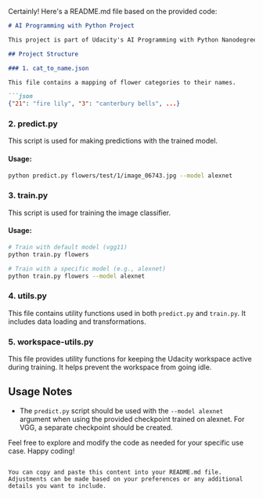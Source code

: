 Certainly! Here's a README.md file based on the provided code:

```markdown
# AI Programming with Python Project

This project is part of Udacity's AI Programming with Python Nanodegree program. It includes code for an image classifier built with PyTorch, which is later converted into a command line application.

## Project Structure

### 1. cat_to_name.json

This file contains a mapping of flower categories to their names.

```json
{"21": "fire lily", "3": "canterbury bells", ...}
```

### 2. predict.py

This script is used for making predictions with the trained model.

#### Usage:

```bash
python predict.py flowers/test/1/image_06743.jpg --model alexnet
```

### 3. train.py

This script is used for training the image classifier.

#### Usage:

```bash
# Train with default model (vgg11)
python train.py flowers

# Train with a specific model (e.g., alexnet)
python train.py flowers --model alexnet
```

### 4. utils.py

This file contains utility functions used in both `predict.py` and `train.py`. It includes data loading and transformations.

### 5. workspace-utils.py

This file provides utility functions for keeping the Udacity workspace active during training. It helps prevent the workspace from going idle.

## Usage Notes

- The `predict.py` script should be used with the `--model alexnet` argument when using the provided checkpoint trained on alexnet. For VGG, a separate checkpoint should be created.

Feel free to explore and modify the code as needed for your specific use case. Happy coding!
```

You can copy and paste this content into your README.md file. Adjustments can be made based on your preferences or any additional details you want to include.
